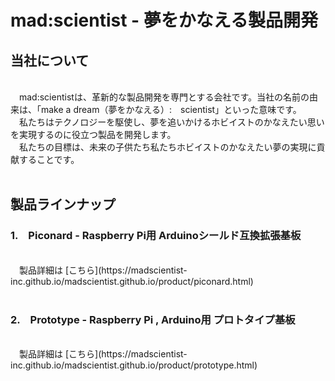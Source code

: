 # mad:scientist - 夢をかなえる製品開発

## 当社について
<br>
　mad:scientistは、革新的な製品開発を専門とする会社です。当社の名前の由来は、「make a dream（夢をかなえる）:　scientist」といった意味です。<br>
　私たちはテクノロジーを駆使し、夢を追いかけるホビイストのかなえたい思いを実現するのに役立つ製品を開発します。<br>
　私たちの目標は、未来の子供たち私たちホビイストのかなえたい夢の実現に貢献することです。
<br>
<br>

## 製品ラインナップ

### 1.　Piconard - Raspberry Pi用 Arduinoシールド互換拡張基板
<br>
　製品詳細は [こちら](https://madscientist-inc.github.io/madscientist.github.io/product/piconard.html)
<br>
<br>

### 2.　Prototype - Raspberry Pi , Arduino用 プロトタイプ基板
<br>
　製品詳細は [こちら](https://madscientist-inc.github.io/madscientist.github.io/product/prototype.html)